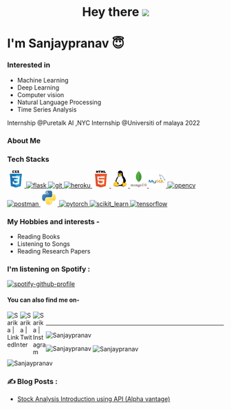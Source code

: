 <h1 align="center">Hey there <img src="https://media.giphy.com/media/hvRJCLFzcasrR4ia7z/giphy.gif" width="40"></h1>

<h1 align="left">I'm Sanjaypranav 😇 </h1>


### Interested in 
* Machine Learning
* Deep Learning
* Computer vision
* Natural Language Processing 
* Time Series Analysis

Internship @Puretalk AI ,NYC
Internship @Universiti of malaya 2022

### About Me 


<h3 align="left">Tech Stacks</h3>
<p align="left"> <a href="https://www.w3schools.com/css/" target="_blank"> <img src="https://raw.githubusercontent.com/devicons/devicon/master/icons/css3/css3-original-wordmark.svg" alt="css3" width="40" height="40"/> </a>  <a href="https://flask.palletsprojects.com/" target="_blank"> <img src="https://www.vectorlogo.zone/logos/pocoo_flask/pocoo_flask-icon.svg" alt="flask" width="40" height="40"/> </a> <a href="https://git-scm.com/" target="_blank"> <img src="https://www.vectorlogo.zone/logos/git-scm/git-scm-icon.svg" alt="git" width="40" height="40"/> </a> <a href="https://heroku.com" target="_blank"> <img src="https://www.vectorlogo.zone/logos/heroku/heroku-icon.svg" alt="heroku" width="40" height="40"/> </a> <a href="https://www.w3.org/html/" target="_blank"> <img src="https://raw.githubusercontent.com/devicons/devicon/master/icons/html5/html5-original-wordmark.svg" alt="html5" width="40" height="40"/> </a> <a href="https://www.linux.org/" target="_blank"> <img src="https://raw.githubusercontent.com/devicons/devicon/master/icons/linux/linux-original.svg" alt="linux" width="40" height="40"/> </a> <a href="https://www.mongodb.com/" target="_blank"> <img src="https://raw.githubusercontent.com/devicons/devicon/master/icons/mongodb/mongodb-original-wordmark.svg" alt="mongodb" width="40" height="40"/> </a> <a href="https://www.mysql.com/" target="_blank"> <img src="https://raw.githubusercontent.com/devicons/devicon/master/icons/mysql/mysql-original-wordmark.svg" alt="mysql" width="40" height="40"/> </a> <a href="https://opencv.org/" target="_blank"> <img src="https://www.vectorlogo.zone/logos/opencv/opencv-icon.svg" alt="opencv" width="40" height="40"/> </a> <a href="https://postman.com" target="_blank"> <img src="https://www.vectorlogo.zone/logos/getpostman/getpostman-icon.svg" alt="postman" width="40" height="40"/> </a> <a href="https://www.python.org" target="_blank"> <img src="https://raw.githubusercontent.com/devicons/devicon/master/icons/python/python-original.svg" alt="python" width="40" height="40"/> </a> <a href="https://pytorch.org/" target="_blank"> <img src="https://www.vectorlogo.zone/logos/pytorch/pytorch-icon.svg" alt="pytorch" width="40" height="40"/> </a> <a href="https://scikit-learn.org/" target="_blank"> <img src="https://upload.wikimedia.org/wikipedia/commons/0/05/Scikit_learn_logo_small.svg" alt="scikit_learn" width="40" height="40"/> </a> <a href="https://www.tensorflow.org" target="_blank"> <img src="https://www.vectorlogo.zone/logos/tensorflow/tensorflow-icon.svg" alt="tensorflow" width="40" height="40"/> </a> </p>

### My Hobbies and interests -
* Reading Books 
* Listening to Songs 
* Reading Research Papers 

### I'm listening on Spotify :

[![spotify-github-profile](https://spotify-github-profile.vercel.app/api/view?uid=8t2peyvrz0j9ereczfp4xbc3y&cover_image=true&theme=default)](https://github.com/kittinan/spotify-github-profile)


#### You can also find me on-

[<img align="left" alt="Sarika | LinkedIn" width="30px" src="https://img.icons8.com/color/48/000000/linkedin.png" />][linkedin]
[<img align="left" alt="Sarika | Twitter" width="30px" src="https://img.icons8.com/fluent/48/000000/twitter.png" />][twitter]
[<img align="left" alt="Sarika | Instagram" width="30px" src="https://img.icons8.com/fluent/48/000000/instagram-new.png" />][Instagram]



<br>

<hr>

[linkedin]: https://www.linkedin.com/in/sanjaypranav-aiml/
[twitter]: https://twitter.com/Sanjaypranav_AI
[Instagram]: https://www.instagram.com/_sanjaypranav_/




<p align="left"> <img src="https://komarev.com/ghpvc/?username=Sanjaypranav&label=Profile%20views&color=0e75b6&style=flat" alt="Sanjaypranav" /> </p>




<p><img align="left" src="https://github-readme-stats.vercel.app/api/top-langs?username=Sanjaypranav&show_icons=true&locale=en&layout=compact" alt="Sanjaypranav" /></p>

<p>&nbsp;<img align="center" src="https://github-readme-stats.vercel.app/api?username=Sanjaypranav&show_icons=true&locale=en" alt="Sanjaypranav" /></p>
<p><img align="center" src="https://github-readme-streak-stats.herokuapp.com/?user=Sanjaypranav&" alt="Sanjaypranav" /></p>

### ✍️ Blog Posts : 
- [Stock Analysis Introduction using API (Alpha vantage)](https://fintechy.blogspot.com/)
